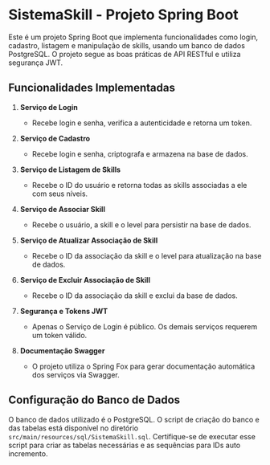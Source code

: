 # SistemaSkill - Projeto Spring Boot

Este é um projeto Spring Boot que implementa funcionalidades como login, cadastro, listagem e manipulação de skills, usando um banco de dados PostgreSQL. O projeto segue as boas práticas de API RESTful e utiliza segurança JWT.

## Funcionalidades Implementadas

1. **Serviço de Login**
    - Recebe login e senha, verifica a autenticidade e retorna um token.

2. **Serviço de Cadastro**
    - Recebe login e senha, criptografa e armazena na base de dados.

3. **Serviço de Listagem de Skills**
    - Recebe o ID do usuário e retorna todas as skills associadas a ele com seus níveis.

4. **Serviço de Associar Skill**
    - Recebe o usuário, a skill e o level para persistir na base de dados.

5. **Serviço de Atualizar Associação de Skill**
    - Recebe o ID da associação da skill e o level para atualização na base de dados.

6. **Serviço de Excluir Associação de Skill**
    - Recebe o ID da associação da skill e exclui da base de dados.

7. **Segurança e Tokens JWT**
    - Apenas o Serviço de Login é público. Os demais serviços requerem um token válido.

8. **Documentação Swagger**
    - O projeto utiliza o Spring Fox para gerar documentação automática dos serviços via Swagger.

## Configuração do Banco de Dados

O banco de dados utilizado é o PostgreSQL. O script de criação do banco e das tabelas está disponível no diretório `src/main/resources/sql/SistemaSkill.sql`. Certifique-se de executar esse script para criar as tabelas necessárias e as sequências para IDs auto incremento.
